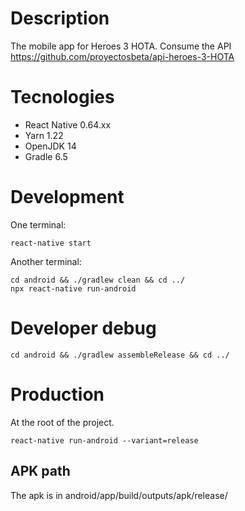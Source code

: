 # Description

The mobile app for Heroes 3 HOTA.
Consume the API https://github.com/proyectosbeta/api-heroes-3-HOTA

# Tecnologies

- React Native 0.64.xx
- Yarn 1.22
- OpenJDK 14
- Gradle 6.5

# Development

One terminal:

```
react-native start
```

Another terminal:

```
cd android && ./gradlew clean && cd ../
npx react-native run-android
```

# Developer debug

```
cd android && ./gradlew assembleRelease && cd ../
```

# Production

At the root of the project.

```
react-native run-android --variant=release
```

## APK path

The apk is in android/app/build/outputs/apk/release/